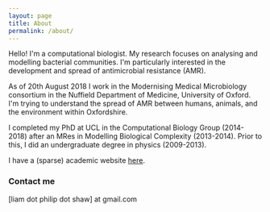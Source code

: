 ```yaml
---
layout: page
title: About
permalink: /about/
---
```


Hello! I'm a computational biologist. My research focuses on analysing and modelling bacterial communities. I'm particularly interested in the development and spread of antimicrobial resistance (AMR).  
  
As of 20th August 2018 I work in the Modernising Medical Microbiology consortium in the Nuffield Department of Medicine, University of Oxford. I'm trying to understand the spread of AMR between humans, animals, and the environment within Oxfordshire.

I completed my PhD at UCL in the Computational Biology Group (2014-2018) after an MRes in Modelling Biological Complexity (2013-2014). Prior to this, I did an undergraduate degree in physics (2009-2013). 

I have a (sparse) academic website [here](http://ucl.ac.uk/~ucbpsha).


### Contact me

[liam dot philip dot shaw] at gmail.com
